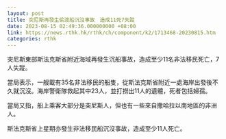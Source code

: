 ```yaml
---
layout: post
title: 突尼斯再發生偷渡船沉沒事故　造成11死7失蹤
date: 2023-08-15 02:49:36.000000000 +08:00
link: https://news.rthk.hk/rthk/ch/component/k2/1713468-20230815.htm
categories: rthk
---
```


突尼斯東部斯法克斯省附近海域再發生沉船事故，造成至少11名非法移民死亡，7人失蹤。

當局表示，一艘載有35名非法移民的船隻，從斯法克斯省附近一處海岸出發後不久就沉沒。海岸警衛隊救起其中23人，並打撈出11人的遺體，死者包括婦孺。

當局又指，船上乘客大部分是突尼斯人，但也有一些來自撒哈拉以南地區的非洲人。

斯法克斯省上星期亦發生非法移民船沉沒事故，造成至少11人死亡。
